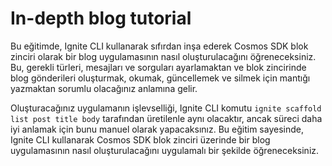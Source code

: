 # In-depth blog tutorial

Bu eğitimde, Ignite CLI kullanarak sıfırdan inşa ederek Cosmos SDK blok zinciri olarak bir blog uygulamasının nasıl oluşturulacağını öğreneceksiniz. Bu, gerekli türleri, mesajları ve sorguları ayarlamaktan ve blok zincirinde blog gönderileri oluşturmak, okumak, güncellemek ve silmek için mantığı yazmaktan sorumlu olacağınız anlamına gelir.

Oluşturacağınız uygulamanın işlevselliği, Ignite CLI komutu `ignite scaffold list post title body` tarafından üretilenle aynı olacaktır, ancak süreci daha iyi anlamak için bunu manuel olarak yapacaksınız. Bu eğitim sayesinde, Ignite CLI kullanarak Cosmos SDK blok zinciri üzerinde bir blog uygulamasının nasıl oluşturulacağını uygulamalı bir şekilde öğreneceksiniz.
